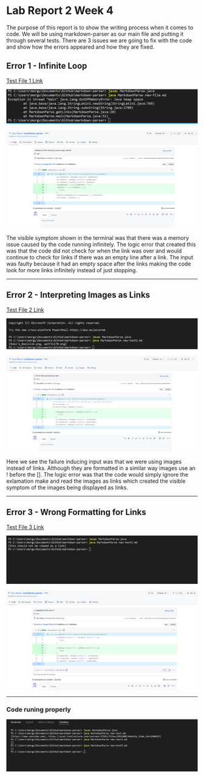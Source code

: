 # Lab Report 2 Week 4

The purpose of this report is to show the writing process when it comes to code. We will be using markdown-parser as our main file and putting it through several tests. There are 3 issues we are going to fix with the code and show how the errors appeared and how they are fixed. 



## Error 1 - Infinite   Loop

[Test File 1 Link](https://github.com/Gus-Mora/markdown-parser/blob/main/new-test.md)

![Symptom 1](errorimage.png)

![Code Change 1](fix1.png) 

The visible symptom shown in the terminal was that there was a memory issue caused by the code running infinitely. The logic error that created this was that the code did not check for when the link was over and would continue to check for links if there was an empty line after a link. The input was faulty because it had an empty space after the links making the code look for more links infinitely instead of just stopping.

---

## Error 2 - Interpreting Images as Links

[Test File 2 Link](https://github.com/Gus-Mora/markdown-parser/blob/main/new-test2.md)

![Symptom 2](errorimage2.png) 

![Code Change 2](fix2.png)

Here we see the failure inducing input was that we were using images instead of links. Although they are formatted in a similar way images use an ! before the []. The logic error was that the code would simply ignore the exlamation make and read the images as links which created the visible symptom of the images being displayed as links.

---

## Error 3 - Wrong Formatting for Links

[Test File 3 Link](https://github.com/Gus-Mora/markdown-parser/blob/main/new-test3.md)

![Symptom 3](errorimage3.png)

![Code Change 3](fix3.png)

 

---


### Code runing properly
![final image](coderunningprop.png)
